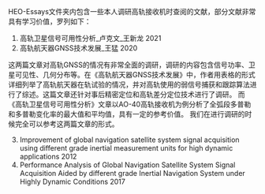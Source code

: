 HEO-Essays文件夹内包含一些本人调研高轨接收机时查阅的文献，部分文献非常具有学习价值，罗列如下：

1. 高轨卫星信号可用性分析_卢克文_王新龙 2021
2. 高轨航天器GNSS技术发展_王猛 2020

这两篇文章对高轨GNSS的情况有非常全面的调研，调研的内容包含信号功率、卫星可见性、几何分布等。在《高轨航天器GNSS技术发展》中，作者用表格的形式详细列举了高轨航天器在轨试验的情况，并对高轨使用的弱信号捕获和跟踪算法进行了综述。这篇文章还针对事后精密定位和高轨差分定位技术进行了调研。
而《高轨卫星信号可用性分析》文章以AO-40高轨接收机为例分析了全弧段多普勒和多普勒变化率的最大值和平均值，具有一定的参考价值。
我们在进行调研的时候完全可以参考这两篇文章的形式。


3. Improvement of global navigation satellite system signal acquisition using different grade inertial measurement units for high dynamic applications 2012
4. Performance Analysis of Global Navigation Satellite System Signal Acquisition Aided by different grade Inertial Navigation System under Highly Dynamic Conditions 2017
